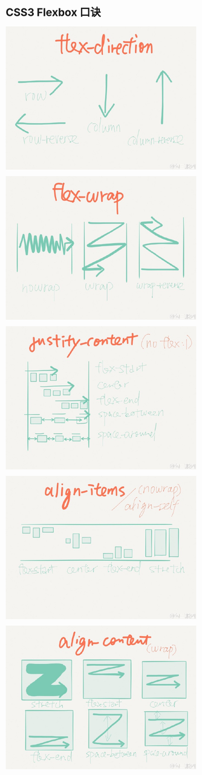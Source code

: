# CSS3 Flexbox 口诀

![](/assets/flexbox1.png)



![](/assets/flexbox2.png)

![](/assets/flexbox3.png)

![](/assets/flexbox4.png)

![](/assets/flexbox5.png)



